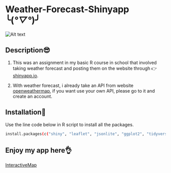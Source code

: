 
# Weather-Forecast-Shinyapp ╰(*°▽°*)╯

![Alt text](image.png)

## Description😎

1. This was an assignment in my basic R course in school that involved taking weather forecast and posting them on the website through 👉[shinyapp.io](https://www.shinyapps.io/). 

2. With weather forecast, i already take an API from website [openweathermap](https://home.openweathermap.org/), if you want use your own API, please go to it and create an account.

## Installation🤖

Use the line code below in R script to install all the packages.

```bash
install.packages(c("shiny", "leaflet", "jsonlite", "ggplot2", "tidyverse", "shinydashboard", "dplyr", "shinyMatrix", "plotly"))

```

## Enjoy my app here👌
[InteractiveMap](https://leanhtu1808.shinyapps.io/shinyapp/)




